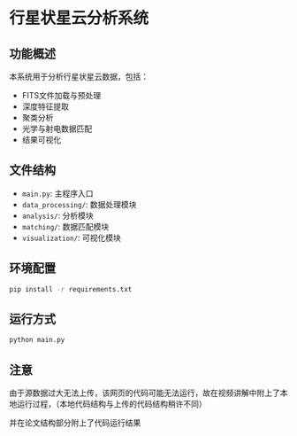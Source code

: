 # 行星状星云分析系统

## 功能概述
本系统用于分析行星状星云数据，包括：
- FITS文件加载与预处理
- 深度特征提取
- 聚类分析
- 光学与射电数据匹配
- 结果可视化

## 文件结构
- `main.py`: 主程序入口
- `data_processing/`: 数据处理模块
- `analysis/`: 分析模块
- `matching/`: 数据匹配模块
- `visualization/`: 可视化模块

## 环境配置
```bash
pip install -r requirements.txt
```

## 运行方式
```bash
python main.py
```
## 注意
由于源数据过大无法上传，该网页的代码可能无法运行，故在视频讲解中附上了本地运行过程，（本地代码结构与上传的代码结构稍许不同）

并在论文结构部分附上了代码运行结果
